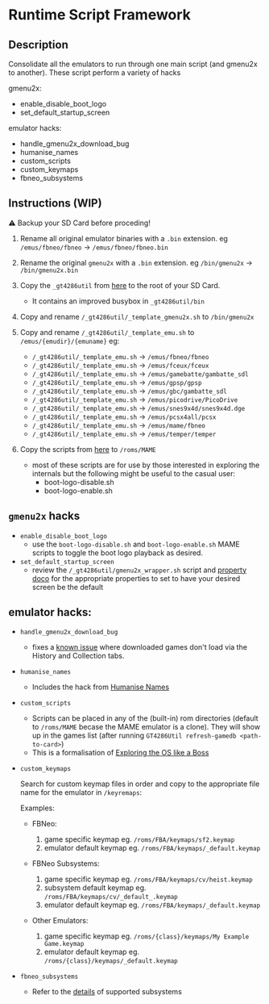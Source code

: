 # Runtime Script Framework

## Description
Consolidate all the emulators to run through one main script (and gmenu2x to another).
These script perform a variety of hacks

gmenu2x:
* enable_disable_boot_logo
* set_default_startup_screen

emulator hacks:
* handle_gmenu2x_download_bug
* humanise_names
* custom_scripts
* custom_keymaps
* fbneo_subsystems

## Instructions (WIP)
⚠️ Backup your SD Card before proceding!

1. Rename all original emulator binaries with a `.bin` extension. eg `/emus/fbneo/fbneo` -> `/emus/fbneo/fbneo.bin`
1. Rename the original `gmenu2x` with a `.bin` extension. eg `/bin/gmenu2x` -> `/bin/gmenu2x.bin`
2. Copy the `_gt4286util` from [here](./sdcard_tweaks/) to the root of your SD Card.
    - It contains an improved busybox in `_gt4286util/bin`

3. Copy and rename `/_gt4286util/_template_gmenu2x.sh` to `/bin/gmenu2x`
4. Copy and rename `/_gt4286util/_template_emu.sh` to `/emus/{emudir}/{emuname}` eg:
    -  `/_gt4286util/_template_emu.sh` -> `/emus/fbneo/fbneo`
    -  `/_gt4286util/_template_emu.sh` -> `/emus/fceux/fceux`
    -  `/_gt4286util/_template_emu.sh` -> `/emus/gamebatte/gambatte_sdl`
    -  `/_gt4286util/_template_emu.sh` -> `/emus/gpsp/gpsp`
    -  `/_gt4286util/_template_emu.sh` -> `/emus/gbc/gambatte_sdl`
    -  `/_gt4286util/_template_emu.sh` -> `/emus/picodrive/PicoDrive`
    -  `/_gt4286util/_template_emu.sh` -> `/emus/snes9x4d/snes9x4d.dge`
    -  `/_gt4286util/_template_emu.sh` -> `/emus/pcsx4all/pcsx`
    -  `/_gt4286util/_template_emu.sh` -> `/emus/mame/fbneo`
    -  `/_gt4286util/_template_emu.sh` -> `/emus/temper/temper`

5. Copy the scripts from [here](./sdcard_tweaks/roms/MAME/) to `/roms/MAME`
    - most of these scripts are for use by those interested in exploring the internals but the following might be useful to the casual user:
        - boot-logo-disable.sh
        - boot-logo-enable.sh


## `gmenu2x` hacks
* `enable_disable_boot_logo`
    - use the `boot-logo-disable.sh` and `boot-logo-enable.sh` MAME scripts to toggle the boot logo playback as desired.
* `set_default_startup_screen`
    - review the `/_gt4286util/gmenu2x_wrapper.sh` script and [property doco](./Exploring%20the%20OS%20-%20Properties.md) for the appropriate properties to set to have your desired screen be the default

## emulator hacks:
* `handle_gmenu2x_download_bug`
    - fixes a [known issue](./Known%20Issues.md) where downloaded games don't load via the History and Collection tabs.

* `humanise_names`
    - Includes the hack from [Humanise Names](./Humanise%20Names.md)

* `custom_scripts`
    - Scripts can be placed in any of the (built-in) rom directories (default to `/roms/MAME` becase the MAME emulator is a clone). They will show up in the games list (after running `GT4286Util refresh-gamedb <path-to-card>`)
    - This is a formalisation of [Exploring the OS like a Boss](./Exploring%20the%20OS.md)

* `custom_keymaps`  

    Search for custom keymap files in order and copy to the appropriate file name for the emulator in `/keyremaps`:

    Examples:
    * FBNeo:
        1. game specific keymap eg. `/roms/FBA/keymaps/sf2.keymap`
        2. emulator default keymap eg. `/roms/FBA/keymaps/_default.keymap`

    * FBNeo Subsystems:
        1. game specific keymap eg. `/roms/FBA/keymaps/cv/heist.keymap`
        2. subsystem default keymap eg. `/roms/FBA/keymaps/cv/_default_.keymap`
        3. emulator default keymap eg. `/roms/FBA/keymaps/_default.keymap`

    * Other Emulators:
        1. game specific keymap eg. `/roms/{class}/keymaps/My Example Game.keymap`
        2. emulator default keymap eg. `/roms/{class}/keymaps/_default.keymap`

* `fbneo_subsystems`
    - Refer to the [details](./Emulators%20-%20fbneo.md) of supported subsystems
